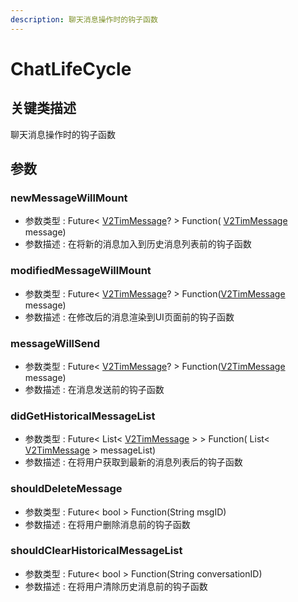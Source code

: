 ```yaml
---
description: 聊天消息操作时的钩子函数
---
```


# ChatLifeCycle

## 关键类描述

聊天消息操作时的钩子函数

## 参数

### newMessageWillMount

* 参数类型 : Future< [V2TimMessage](../../api/guan-jian-lei/message/v2timmessage.md)? > Function( [V2TimMessage](../../api/guan-jian-lei/message/v2timmessage.md) message)
* 参数描述 : 在将新的消息加入到历史消息列表前的钩子函数

### modifiedMessageWillMount

* 参数类型 : Future< [V2TimMessage](../../api/guan-jian-lei/message/v2timmessage.md)? > Function([V2TimMessage](../../api/guan-jian-lei/message/v2timmessage.md) message)
* 参数描述 : 在修改后的消息渲染到UI页面前的钩子函数

### messageWillSend

* 参数类型 : Future< [V2TimMessage](../../api/guan-jian-lei/message/v2timmessage.md)? > Function([V2TimMessage](../../api/guan-jian-lei/message/v2timmessage.md) message)
* 参数描述 : 在消息发送前的钩子函数

### didGetHistoricalMessageList

* 参数类型 : Future< List< [V2TimMessage](../../api/guan-jian-lei/message/v2timmessage.md) > > Function( List< [V2TimMessage](../../api/guan-jian-lei/message/v2timmessage.md) > messageList)
* 参数描述 : 在将用户获取到最新的消息列表后的钩子函数

### shouldDeleteMessage

* 参数类型 : Future< bool > Function(String msgID)
* 参数描述 : 在将用户删除消息前的钩子函数

### shouldClearHistoricalMessageList

* 参数类型 : Future< bool > Function(String conversationID)
* 参数描述 : 在将用户清除历史消息前的钩子函数
